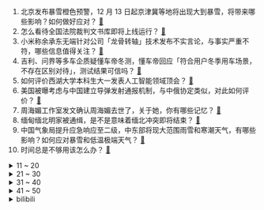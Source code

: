 1. 北京发布暴雪橙色预警，12 月 13 日起京津冀等地将出现大到暴雪，将带来哪些影响？如何做好应对？ [:link:](https://www.zhihu.com/question/634436506)
2. 怎么看待全国法院裁判文书库即将上线运行？ [:link:](https://www.zhihu.com/question/634352958)
3. 小米称余承东无端针对公司「龙骨转轴」技术发布不实言论，与事实严重不符，哪些信息值得关注？ [:link:](https://www.zhihu.com/question/634459831)
4. 吉利、问界等多车企质疑懂车帝冬测，懂车帝回应「符合用户冬季用车场景，不存在区别对待」，测试结果可信吗？ [:link:](https://www.zhihu.com/question/634459503)
5. 如何评价西湖大学本科生大一发表人工智能领域顶会？ [:link:](https://www.zhihu.com/question/634397825)
6. 美国被曝考虑与中国建立导弹发射通报机制，与中俄协定类似，对此如何评价？ [:link:](https://www.zhihu.com/question/634455639)
7. 周海媚工作室发文确认周海媚去世了，关于她，你有哪些记忆？ [:link:](https://www.zhihu.com/question/634563294)
8. 缅甸缅北明家被通缉，是不是意味着缅北冲突即将结束？ [:link:](https://www.zhihu.com/question/629924710)
9. 中国气象局提升应急响应至二级，中东部将现大范围雨雪和寒潮天气，有哪些影响？如何应对暴雪和低温极端天气？ [:link:](https://www.zhihu.com/question/634525947)
10. 时间总是不够用该怎么办？ [:link:](https://www.zhihu.com/question/634579442)
<details>
<summary>11 ~ 20</summary>

11. 新冠变异株 JN.1 已在全球 12 国发现，多国快速蔓延，传染性、病症如何？ [:link:](https://www.zhihu.com/question/634487951)
12. 假如在某天你获得了可以穿越任何影视作品2.5小时的超能力。共有5次机会你会怎么样最大程度上为自己获利? [:link:](https://www.zhihu.com/question/634230988)
13. 为什么Windows 11强制使用Microsoft账户登录的操作人人喊打？ [:link:](https://www.zhihu.com/question/533867947)
14. 因频繁洗手，瑞幸门店员工出现「烂手」情况，为何会出现这状况？如何解决该问题？手部受伤算工伤吗？ [:link:](https://www.zhihu.com/question/634442789)
15. 多地酒店资产易主，煤老板「围猎」房地产，分析人士称「他们或是中国最后一批煤老板了」，如何看待这一现象？ [:link:](https://www.zhihu.com/question/634317220)
16. 最新研究发现生两个孩子最有利于长寿，生育孩子越少或越多都会缩短寿命，哪些信息值得关注？ [:link:](https://www.zhihu.com/question/634437818)
17. 答主用 AI 开发游戏《完蛋！我被名场面包围了》，能带来什么启发？ [:link:](https://www.zhihu.com/question/634454424)
18. 暴风雪天气准备自驾出行，车辆需要做哪些准备？如果要储备一个出行应急包，可以加入哪些东西？ [:link:](https://www.zhihu.com/question/634284591)
19. Theshy春季赛休息和JackeyLove在2019年转会期的遭遇有何区别？对此如何评价？ [:link:](https://www.zhihu.com/question/634453943)
20. 著名女演员周海媚去世，曾饰演周芷若，她还有哪些角色和作品值得铭记？ [:link:](https://www.zhihu.com/question/634561534)
</details>
<details>
<summary>21 ~ 30</summary>

21. 城市遭遇暴风雪天气，作为居民，需要识别哪些潜在的危险并做好准备？ [:link:](https://www.zhihu.com/question/634284557)
22. 蜀国灭亡后，张飞一家无人敢动，为什么关羽满门被杀？ [:link:](https://www.zhihu.com/question/499750018)
23. 暴风雪天气下打车很难，有哪些可以快速打到车的办法？ [:link:](https://www.zhihu.com/question/634286157)
24. 如何评价《崩坏：星穹铁道》刚刚发布的黑天鹅立绘？ [:link:](https://www.zhihu.com/question/634492116)
25. 文笔挑战，“当我俯瞰高山时，_______________”下一句你会怎么接？ [:link:](https://www.zhihu.com/question/634441950)
26. 为什么医学标志是“蛇杖”而不是“悬壶”？ [:link:](https://www.zhihu.com/question/473263689)
27. 为啥美国卖的好的骨传导耳机都是中国品牌？如何看待韶音运动耳机在全球销量领先，哪些信息值得关注？ [:link:](https://www.zhihu.com/question/634284055)
28. 为什么「自恋型人格障碍」能被界定为精神疾病，而不是被视为单纯的人品问题？作为普通人如何区分二者？ [:link:](https://www.zhihu.com/question/634164994)
29. 《鬼灭之刃》中音柱为什么敢自己一个柱去杀上弦？ [:link:](https://www.zhihu.com/question/433228260)
30. 微信支付宣布上线 「 先学后付 」 服务，消费者可在确认上课后进行付款，将会带来哪些影响？ [:link:](https://www.zhihu.com/question/634508951)
</details>
<details>
<summary>31 ~ 40</summary>

31. 高端运动自行车为什么不给配脚踏？ [:link:](https://www.zhihu.com/question/634060277)
32. 年轻人把职业体验当人生体验，有人 12 年换 21 份工作，有人换多份工作后决定摆摊，如何看待此现象？ [:link:](https://www.zhihu.com/question/634450502)
33. 全国多地大范围降雪，极寒天气下如何穿着才能有效防寒保暖？ [:link:](https://www.zhihu.com/question/558346726)
34. 如何看待《新闻女王》中张家妍这个角色？ [:link:](https://www.zhihu.com/question/633997563)
35. 文笔挑战，“我来这人间一趟”，_____________你会怎么接下一句? [:link:](https://www.zhihu.com/question/634527604)
36. 该如何区分「职场PUA」和「领导真心为我好」？ [:link:](https://www.zhihu.com/question/633860924)
37. BLG 官宣 Knight 加盟队伍，对此你有什么想说的？ [:link:](https://www.zhihu.com/question/634462405)
38. 不爱社交的i人真的适合走律师这条路吗？ [:link:](https://www.zhihu.com/question/626321024)
39. 在就医期间，我会对医生产生不信任情绪吗，这正常吗？ [:link:](https://www.zhihu.com/question/633740553)
40. 暴风雪天气下，居民如果要准备一个应急包，可以放哪些东西？ [:link:](https://www.zhihu.com/question/634284632)
</details>
<details>
<summary>41 ~ 50</summary>

41. 你们买完手办，手办盒子怎么处理？ [:link:](https://www.zhihu.com/question/467752504)
42. 人工智能有哪些领域？ [:link:](https://www.zhihu.com/question/446176207)
43. 如何才能找到自己如鱼得水的领域和天赋？ [:link:](https://www.zhihu.com/question/631695076)
44. 美联储 12 月议息会议即将举行，降息预期升温催热金价，美联储降息会对全球经济带来哪些影响？ [:link:](https://www.zhihu.com/question/634504159)
45. 初婚人数持续走低，安徽丁集「婚纱生意」图变，老板们有的搞直播、外贸，有的开始做品牌，如何看待这一趋势？ [:link:](https://www.zhihu.com/question/634312346)
46. 请问供应链岗位是做什么的？ [:link:](https://www.zhihu.com/question/50835404)
47. 为什么红棕色系的口红更有秋冬的浪漫「氛围感」？ [:link:](https://www.zhihu.com/question/630322797)
48. 宠物得了重病，但我没钱医治，我应该怎么办？ [:link:](https://www.zhihu.com/question/633740582)
49. 如何通过运动提高基础代谢率？ [:link:](https://www.zhihu.com/question/631342470)
50. 如何看待阅文集团宣布将收购腾讯动漫相关资产？ [:link:](https://www.zhihu.com/question/634392804)
</details><details>
<summary>bilibili</summary>

</details>
